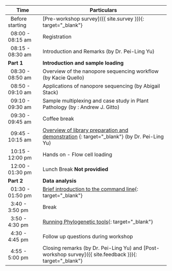<div class="row">
<div class="col-md-6" markdown="1">

| Time | Particulars |
| ------ | -------------------------------------- |
| &nbsp;&nbsp;Before starting | [Pre-workshop survey]({{ site.survey }}){: target="_blank"} |
| &nbsp;&nbsp;08:00 - 08:15 am | Registration
| &nbsp;&nbsp;08:15 - 08:30 am | Introduction and Remarks (by Dr. Pei-Ling Yu) |
| **Part 1** | **Introduction and sample loading** |
| &nbsp;&nbsp;08:30 - 08:50 am | Overview of the nanopore sequencing workflow (by Kacie Quello) | 
| &nbsp;&nbsp;08:50 - 09:10 am | Applications of nanopore sequencing (by Abigail Stack) |
| &nbsp;&nbsp;09:10 - 09:30 am | Sample multiplexing and case study in Plant Pathology (by : Andrew J. Gitto) |
| &nbsp;&nbsp;09:30 - 09:45 am | Coffee break |
| &nbsp;&nbsp;09:45 - 10:15 am | [Overview of library preparation and demonstration](Demo-1) {: target="_blank"} (by Dr. Pei-Ling Yu) |
| &nbsp;&nbsp;10:15 - 12:00 pm | Hands on - Flow cell loading |
| &nbsp;&nbsp;12:00 - 01:30 pm | Lunch Break **Not providied** |
| **Part 2** | **Data analysis** |
| &nbsp;&nbsp;01:30 - 01:50 pm | [Brief introduction to the command line](01-slurm){: target="_blank"} |
| &nbsp;&nbsp;3:40 - 3:50 pm | Break | 
| &nbsp;&nbsp;3:50 - 4:30 pm | [Running Phylogenetic tools](05-tree){: target="_blank"} |
| &nbsp;&nbsp;4:30 - 4:45 pm | Follow up questions during workshop |
| &nbsp;&nbsp;4:55 - 5:00 pm | Closing remarks (by Dr. Pei-Ling Yu) and [Post-workshop survey]({{ site.feedback }}){: target="_blank"} |
</div>
</div>